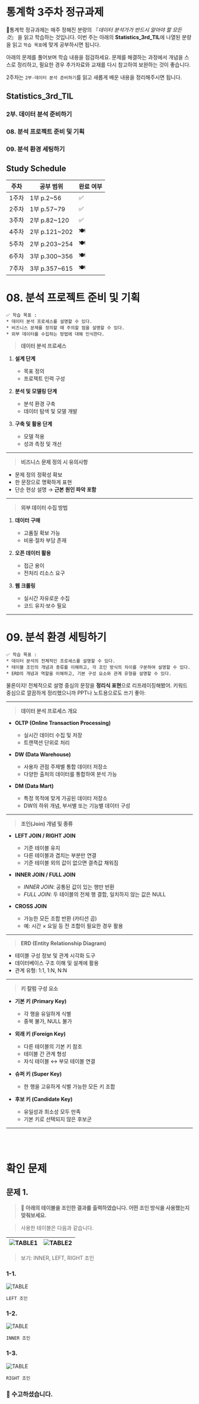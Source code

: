# 통계학 3주차 정규과제

📌통계학 정규과제는 매주 정해진 분량의 『*데이터 분석가가 반드시 알아야 할 모든 것*』 을 읽고 학습하는 것입니다. 이번 주는 아래의 **Statistics_3rd_TIL**에 나열된 분량을 읽고 `학습 목표`에 맞게 공부하시면 됩니다.

아래의 문제를 풀어보며 학습 내용을 점검하세요. 문제를 해결하는 과정에서 개념을 스스로 정리하고, 필요한 경우 추가자료와 교재를 다시 참고하여 보완하는 것이 좋습니다.

2주차는 `2부-데이터 분석 준비하기`를 읽고 새롭게 배운 내용을 정리해주시면 됩니다.


## Statistics_3rd_TIL

### 2부. 데이터 분석 준비하기
### 08. 분석 프로젝트 준비 및 기획
### 09. 분석 환경 세팅하기



## Study Schedule

|주차 | 공부 범위     | 완료 여부 |
|----|----------------|----------|
|1주차| 1부 p.2~56     | ✅      |
|2주차| 1부 p.57~79    | ✅      | 
|3주차| 2부 p.82~120   | ✅      | 
|4주차| 2부 p.121~202  | 🍽️      | 
|5주차| 2부 p.203~254  | 🍽️      | 
|6주차| 3부 p.300~356  | 🍽️      | 
|7주차| 3부 p.357~615  | 🍽️      |  

<!-- 여기까진 그대로 둬 주세요-->

# 08. 분석 프로젝트 준비 및 기획

```
✅ 학습 목표 :
* 데이터 분석 프로세스를 설명할 수 있다.
* 비즈니스 문제를 정의할 때 주의할 점을 설명할 수 있다.
* 외부 데이터를 수집하는 방법에 대해 인식한다.
```
<!-- 새롭게 배운 내용을 자유롭게 정리해주세요.-->


> **데이터 분석 프로세스**

1. **설계 단계**  
   - 목표 정의  
   - 프로젝트 인력 구성  

2. **분석 및 모델링 단계**  
   - 분석 환경 구축  
   - 데이터 탐색 및 모델 개발  

3. **구축 및 활용 단계**  
   - 모델 적용  
   - 성과 측정 및 개선  

---

> **비즈니스 문제 정의 시 유의사항**

- 문제 정의 정확성 확보  
- 한 문장으로 명확하게 표현  
- 단순 현상 설명 → **근본 원인 파악 포함**  

---

> **외부 데이터 수집 방법**

1. **데이터 구매**  
   - 고품질 확보 가능  
   - 비용·절차 부담 존재  

2. **오픈 데이터 활용**  
   - 접근 용이  
   - 전처리 리소스 요구  

3. **웹 크롤링**  
   - 실시간 자유로운 수집  
   - 코드 유지·보수 필요  

---

# 09. 분석 환경 세팅하기

```
✅ 학습 목표 :
* 데이터 분석의 전체적인 프로세스를 설명할 수 있다.
* 테이블 조인의 개념과 종류를 이해하고, 각 조인 방식의 차이를 구분하여 설명할 수 있다.
* ERD의 개념과 역할을 이해하고, 기본 구성 요소와 관계 유형을 설명할 수 있다.
```

<!-- 새롭게 배운 내용을 자유롭게 정리해주세요.-->

물론이지! 전체적으로 설명 중심의 문장을 **정리식 표현**으로 리프레이징해봤어. 키워드 중심으로 깔끔하게 정리했으니까 PPT나 노트용으로도 쓰기 좋아:

---

> **데이터 분석 프로세스 개요**

- **OLTP (Online Transaction Processing)**  
  - 실시간 데이터 수집 및 저장  
  - 트랜잭션 단위로 처리  

- **DW (Data Warehouse)**  
  - 사용자 관점 주제별 통합 데이터 저장소  
  - 다양한 출처의 데이터를 통합하여 분석 가능  

- **DM (Data Mart)**  
  - 특정 목적에 맞게 가공된 데이터 저장소  
  - DW의 하위 개념, 부서별 또는 기능별 데이터 구성  

---

> **조인(Join) 개념 및 종류**

- **LEFT JOIN / RIGHT JOIN**  
  - 기준 테이블 유지  
  - 다른 테이블과 겹치는 부분만 연결  
  - 기준 테이블 외의 값이 없으면 결측값 채워짐  

- **INNER JOIN / FULL JOIN**  
  - *INNER JOIN*: 공통된 값이 있는 행만 반환  
  - *FULL JOIN*: 두 테이블의 전체 행 결합, 일치하지 않는 값은 NULL  


- **CROSS JOIN**  
  - 가능한 모든 조합 반환 (카티션 곱)  
  - 예: 시간 × 요일 등 전 조합이 필요한 경우 활용  

---

> **ERD (Entity Relationship Diagram)**

- 테이블 구성 정보 및 관계 시각화 도구  
- 데이터베이스 구조 이해 및 설계에 활용  
- 관계 유형: 1:1, 1:N, N:N  

---

> **키 칼럼 구성 요소**

- **기본 키 (Primary Key)**  
  - 각 행을 유일하게 식별  
  - 중복 불가, NULL 불가  

- **외래 키 (Foreign Key)**  
  - 다른 테이블의 기본 키 참조  
  - 테이블 간 관계 형성  
  - 자식 테이블 ↔ 부모 테이블 연결  

- **슈퍼 키 (Super Key)**  
  - 한 행을 고유하게 식별 가능한 모든 키 조합  

- **후보 키 (Candidate Key)**  
  - 유일성과 최소성 모두 만족  
  - 기본 키로 선택되지 않은 후보군  

---


<br>
<br>

# 확인 문제

## 문제 1.

> **🧚 아래의 테이블을 조인한 결과를 출력하였습니다. 어떤 조인 방식을 사용했는지 맞춰보세요.**

> 사용한 테이블은 다음과 같습니다.

![TABLE1](https://github.com/ejejbb/Template/raw/main/File/2.6.PNG)|![TABLE2](https://github.com/ejejbb/Template/raw/main/File/2.7.PNG)
---|---|

> 보기: INNER, LEFT, RIGHT 조인

<!-- 테이블 조인의 종류를 이해하였는지 확인하기 위한 문제입니다. 각 테이블이 어떤 조인 방식을 이용하였을지 고민해보고 각 테이블 아래에 답을 작성해주세요.-->

### 1-1. 
![TABLE](https://github.com/ejejbb/Template/raw/main/File/2-1.PNG)
```
LEFT 조인
```

### 1-2. 
![TABLE](https://github.com/ejejbb/Template/raw/main/File/2-3.PNG)
```
INNER 조인
```

### 1-3. 
![TABLE](https://github.com/ejejbb/Template/raw/main/File/2-2.PNG)
```
RIGHT 조인
```

### 🎉 수고하셨습니다.